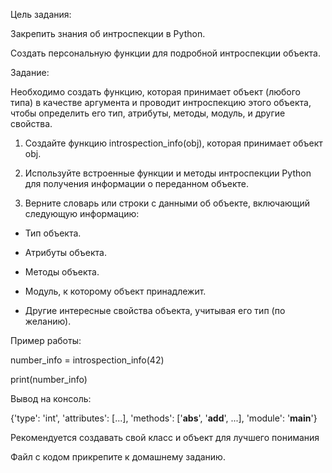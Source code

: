 Цель задания:

Закрепить знания об интроспекции в Python.

Создать персональную функции для подробной интроспекции объекта.

Задание:

Необходимо создать функцию, которая принимает объект (любого типа) в качестве аргумента и проводит интроспекцию этого объекта, чтобы определить его тип, атрибуты, методы, модуль, и другие свойства.

1. Создайте функцию introspection_info(obj), которая принимает объект obj.

2. Используйте встроенные функции и методы интроспекции Python для получения информации о переданном объекте.

3. Верните словарь или строки с данными об объекте, включающий следующую информацию:

  - Тип объекта.

  - Атрибуты объекта.

  - Методы объекта.

  - Модуль, к которому объект принадлежит.

  - Другие интересные свойства объекта, учитывая его тип (по желанию).

Пример работы:

number_info = introspection_info(42)

print(number_info)

Вывод на консоль:

{'type': 'int', 'attributes': [...], 'methods': ['__abs__', '__add__', ...], 'module': '__main__'}

Рекомендуется создавать свой класс и объект для лучшего понимания

Файл с кодом прикрепите к домашнему заданию.
